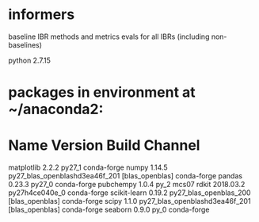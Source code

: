 # informers
baseline IBR methods and metrics evals for all IBRs (including non-baselines)



python 2.7.15

# packages in environment at ~/anaconda2:

# Name                    Version                   Build    Channel

matplotlib                2.2.2                    py27_1    conda-forge
numpy                     1.14.5          py27_blas_openblashd3ea46f_201  [blas_openblas]  conda-forge
pandas                    0.23.3                   py27_0    conda-forge
pubchempy                 1.0.4                      py_2    mcs07
rdkit                     2018.03.2        py27h4ce040e_0    conda-forge
scikit-learn              0.19.2          py27_blas_openblas_200  [blas_openblas]  conda-forge
scipy                     1.1.0           py27_blas_openblashd3ea46f_201  [blas_openblas]  conda-forge
seaborn                   0.9.0                      py_0    conda-forge
